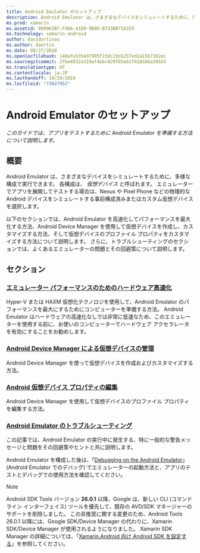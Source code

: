 ```yaml
---
title: Android Emulator のセットアップ
description: Android Emulator は、さまざまなデバイスをシミュレートするために、多様な構成で実行できます。 このガイドでは、アプリをテストするために Android Emulator を準備する方法について説明します。
ms.prod: xamarin
ms.assetid: 889963B7-F4DA-41D9-9B8D-B733BB71A329
ms.technology: xamarin-android
author: davidortinau
ms.author: daortin
ms.date: 08/27/2018
ms.openlocfilehash: 148afe5354d7995f15dc19c6257ed2a1567162ec
ms.sourcegitcommit: 2fbe4932a319af4ebc829f65eb1fb1816ba305d3
ms.translationtype: HT
ms.contentlocale: ja-JP
ms.lasthandoff: 10/29/2019
ms.locfileid: "73027952"
---
```

# <a name="android-emulator-setup"></a>Android Emulator のセットアップ

_このガイドでは、アプリをテストするために Android Emulator を準備する方法について説明します。_

## <a name="overview"></a>概要

Android Emulator は、さまざまなデバイスをシミュレートするために、多様な構成で実行できます。 各構成は、 _仮想デバイス_ と呼ばれます。 エミュレーターでアプリを展開してテストする場合は、Nexus や Pixel Phone などの物理的な Android デバイスをシミュレートする事前構成済みまたはカスタム仮想デバイスを選択します。

以下のセクションでは、Android Emulator を高速化してパフォーマンスを最大化する方法、Android Device Manager を使用して仮想デバイスを作成し、カスタマイズする方法、そして仮想デバイスのプロファイル プロパティをカスタマイズする方法について説明します。 さらに、トラブルシューティングのセクションでは、よくあるエミュレーターの問題とその回避策について説明します。

## <a name="sections"></a>セクション

### <a name="hardware-acceleration-for-emulator-performanceandroidget-startedinstallationandroid-emulatorhardware-accelerationmd"></a>[エミュレーター パフォーマンスのためのハードウェア高速化](~/android/get-started/installation/android-emulator/hardware-acceleration.md)

Hyper-V または HAXM 仮想化テクノロジを使用して、Android Emulator のパフォーマンスを最大にするためにコンピューターを準備する方法。 Android Emulator はハードウェアの高速化なしでは非常に低速なため、このエミュレーターを使用する前に、お使いのコンピューターでハードウェア アクセラレータを有効にすることをお勧めします。

### <a name="managing-virtual-devices-with-the-android-device-managerandroidget-startedinstallationandroid-emulatordevice-managermd"></a>[Android Device Manager による仮想デバイスの管理](~/android/get-started/installation/android-emulator/device-manager.md)

Android Device Manager を使って仮想デバイスを作成およびカスタマイズする方法。

### <a name="editing-android-virtual-device-propertiesandroidget-startedinstallationandroid-emulatordevice-propertiesmd"></a>[Android 仮想デバイス プロパティの編集](~/android/get-started/installation/android-emulator/device-properties.md)

Android Device Manager を使用して仮想デバイスのプロファイル プロパティを編集する方法。

### <a name="android-emulator-troubleshootingandroidget-startedinstallationandroid-emulatortroubleshootingmd"></a>[Android Emulator のトラブルシューティング](~/android/get-started/installation/android-emulator/troubleshooting.md)

この記事では、Android Emulator の実行中に発生する、特に一般的な警告メッセージと問題をその回避策やヒントと共に説明します。

Android Emulator を構成した後は、「[Debugging on the Android Emulator](~/android/deploy-test/debugging/debug-on-emulator.md)」(Android Emulator でのデバッグ) でエミュレーターの起動方法と、アプリのテストとデバッグでの使用方法を確認してください。

> [!NOTE]
> Android SDK Tools バージョン **26.0.1** 以降、Google は、新しい CLI (コマンド ライン インターフェイス) ツールを優先して、既存の AVD/SDK マネージャーのサポートを削除しました。 この非推奨に関する変更のため、Android Tools 26.0.1 以降には、Google SDK/Device Manager の代わりに、Xamarin SDK/Device Manager が使用されるようになりました。 Xamarin SDK Manager の詳細については、「[Xamarin.Android 向け Android SDK を設定する](~/android/get-started/installation/android-sdk.md)」を参照してください。
